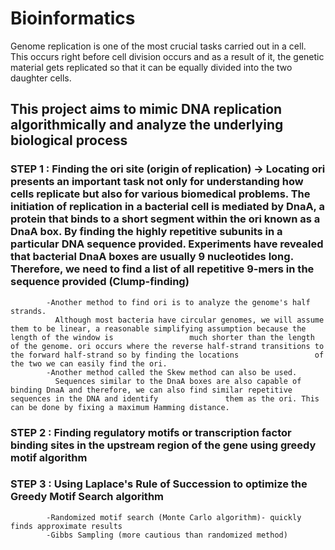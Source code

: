 # Bioinformatics
Genome replication is one of the most crucial tasks carried out in a cell. This occurs right before cell division occurs and as a result of it, the genetic material
gets replicated so that it can be equally divided into the two daughter cells.
## This project aims to mimic DNA replication algorithmically and analyze the underlying biological process
 ### STEP 1 : Finding the ori site (origin of replication) -> Locating ori presents an important task not only for understanding how cells replicate but also for                     various biomedical problems. The initiation of replication in a bacterial cell is mediated by DnaA, a protein that binds to a short segment within the                 ori known as a DnaA box. By finding the highly repetitive subunits in a particular DNA sequence provided. Experiments have revealed that bacterial DnaA                 boxes are usually 9 nucleotides long. Therefore, we need to find a list of all repetitive 9-mers in the sequence provided (Clump-finding)
            -Another method to find ori is to analyze the genome's half strands.
              Although most bacteria have circular genomes, we will assume them to be linear, a reasonable simplifying assumption because the length of the window is                 much shorter than the length of the genome. ori occurs where the reverse half-strand transitions to the forward half-strand so by finding the locations                 of the two we can easily find the ori.
            -Another method called the Skew method can also be used.
              Sequences similar to the DnaA boxes are also capable of binding DnaA and therefore, we can also find similar repetitive sequences in the DNA and identify               them as the ori. This can be done by fixing a maximum Hamming distance.
 ### STEP 2 : Finding regulatory motifs or transcription factor binding sites in the upstream region of the gene using greedy motif algorithm
 ### STEP 3 : Using Laplace's Rule of Succession to optimize the Greedy Motif Search algorithm
            -Randomized motif search (Monte Carlo algorithm)- quickly finds approximate results
            -Gibbs Sampling (more cautious than randomized method)
